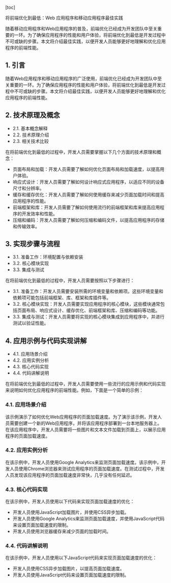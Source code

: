 
[toc]                    
                
                
将前端优化到最低：Web 应用程序和移动应用程序最佳实践

随着移动应用程序和Web应用程序的普及，前端优化已经成为开发团队中至关重要的一环。为了确保应用程序的性能和用户体验，将前端优化到最低是开发过程中不可或缺的步骤。本文将介绍最佳实践，以便开发人员能够更好地理解和优化应用程序的前端性能。

## 1. 引言

随着Web应用程序和移动应用程序的广泛使用，前端优化已经成为开发团队中至关重要的一环。为了确保应用程序的性能和用户体验，将前端优化到最低是开发过程中不可或缺的步骤。本文将介绍最佳实践，以便开发人员能够更好地理解和优化应用程序的前端性能。

## 2. 技术原理及概念

- 2.1. 基本概念解释
- 2.2. 技术原理介绍
- 2.3. 相关技术比较

在将前端优化到最低的过程中，开发人员需要掌握以下几个方面的技术原理和概念：

- 页面布局和加载：开发人员需要了解如何优化页面布局和加载速度，以提高用户体验。
- 响应式设计：开发人员需要了解如何设计响应式应用程序，以适应不同的设备尺寸和分辨率。
- 缓存和缓存优化：开发人员需要了解如何使用缓存来减少页面加载时间和提高应用程序的性能。
- 前端框架和库：开发人员需要了解如何使用流行的前端框架和库来提高应用程序的开发效率和性能。
- 压缩和编码：开发人员需要了解如何压缩和编码文件，以提高应用程序的存储和传输效率。

## 3. 实现步骤与流程

- 3.1. 准备工作：环境配置与依赖安装
- 3.2. 核心模块实现
- 3.3. 集成与测试

在将前端优化到最低的过程中，开发人员需要按照以下步骤进行：

- 3.1. 准备工作：开发人员需要安装所需的环境变量和依赖项。这些环境变量和依赖项可能包括前端框架、库、框架和库插件等。
- 3.2. 核心模块实现：开发人员需要实现应用程序的核心模块，这些模块通常包括页面布局、响应式设计、缓存优化、前端框架和库、压缩和编码等功能。
- 3.3. 集成与测试：开发人员需要将实现的核心模块集成到应用程序中，并进行测试以验证性能。

## 4. 应用示例与代码实现讲解

- 4.1. 应用场景介绍
- 4.2. 应用实例分析
- 4.3. 核心代码实现
- 4.4. 代码讲解说明

在将前端优化到最低的过程中，开发人员需要使用一些流行的应用示例和代码实现来说明如何优化应用程序的前端性能。例如，下面是一个简单的示例：

### 4.1. 应用场景介绍

该示例演示了如何优化Web应用程序的页面加载速度。为了演示该示例，开发人员需要创建一个新的Web应用程序，并将该应用程序部署到一台本地服务器上。在该应用程序中，开发人员需要将一些图片和文本文件加载到页面上，以展示应用程序的页面加载速度。

### 4.2. 应用实例分析

在该示例中，开发人员使用Google Analytics来监测页面加载速度。该示例中，开发人员使用Chrome浏览器来测试应用程序的页面加载速度。在测试过程中，开发人员发现该应用程序的页面加载速度非常快，几乎没有任何延迟。

### 4.3. 核心代码实现

在该示例中，开发人员使用以下代码来实现页面加载速度的优化：

- 开发人员使用JavaScript加载图片，并使用CSS异步加载。
- 开发人员使用Google Analytics来监测页面加载速度，并使用JavaScript代码来设置页面加载速度的限制。
- 开发人员使用浏览器缓存来减少页面的加载时间。

### 4.4. 代码讲解说明

在该示例中，开发人员使用以下JavaScript代码来实现页面加载速度的优化：

- 开发人员使用CSS异步加载图片，以提高页面加载速度。
- 开发人员使用JavaScript代码来设置页面加载速度的限制。

